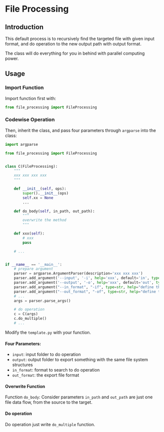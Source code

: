 # File Processing
## Introduction
This default process is to recursively find the targeted file with given input format, and do operation to the new output path with output format.

The class will do everything for you in behind with parallel computing power.
## Usage
### Import Function
Import function first with:
```python
from file_processing import FileProcessing
```
### Codewise Operation
Then, inherit the class, and pass four parameters through `argparse` into the class:
```python
import argparse

from file_processing import FileProcessing


class C(FileProcessing):
    """
    xxx xxx xxx xxx
    """

    def __init__(self, ops):
        super().__init__(ops)
        self.xx = None
        ...

    def do_body(self, in_path, out_path):
        """
        overwrite the method
        """

    def xxx(self):
        # xxx
        pass

    # ...


if __name__ == '__main__':
    # prepare argument
    parser = argparse.ArgumentParser(description='xxx xxx xxx')
    parser.add_argument('--input', '-i', help='xxx', default='in', type=str)
    parser.add_argument('--output', '-o', help='xxx', default='out', type=str)
    parser.add_argument("--in_format", "-if", type=str, help="define the input format", default="xxx")
    parser.add_argument("--out_format", "-of", type=str, help="define the output format", default="yyy")
    # ...
    args = parser.parse_args()

    # do operation
    c = C(args)
    c.do_multiple()
    # ...
```
Modify the `template.py` with your function.
#### Four Parameters:
* `input`: input folder to do operation
* `output`: output folder to export something with the same file system structures
* `in_format`: format to search to do operation
* `out_format`: the export file format
#### Overwrite Function
Function `do_body`:
Consider parameters `in_path` and `out_path` are just one file data flow, from the source to the target.
#### Do operation
Do operation just write `do_multiple` function.

